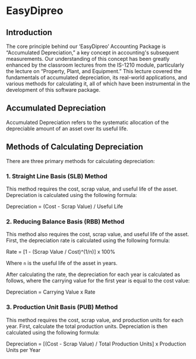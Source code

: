 # EasyDipreo 

## Introduction

The core principle behind our ‘EasyDipreo’ Accounting Package is “Accumulated Depreciation,” a key concept in accounting's subsequent measurements. Our understanding of this concept has been greatly enhanced by the classroom lectures from the IS-1210 module, particularly the lecture on “Property, Plant, and Equipment.” This lecture covered the fundamentals of accumulated depreciation, its real-world applications, and various methods for calculating it, all of which have been instrumental in the development of this software package.

## Accumulated Depreciation

Accumulated Depreciation refers to the systematic allocation of the depreciable amount of an asset over its useful life.

## Methods of Calculating Depreciation

There are three primary methods for calculating depreciation:

### 1. Straight Line Basis (SLB) Method

This method requires the cost, scrap value, and useful life of the asset. Depreciation is calculated using the following formula:

Depreciation = (Cost - Scrap Value) / Useful Life


### 2. Reducing Balance Basis (RBB) Method

This method also requires the cost, scrap value, and useful life of the asset. First, the depreciation rate is calculated using the following formula:

Rate = [1 - (Scrap Value / Cost)^(1/n)] x 100%


Where `n` is the useful life of the asset in years.

After calculating the rate, the depreciation for each year is calculated as follows, where the carrying value for the first year is equal to the cost value:

Depreciation = Carrying Value x Rate


### 3. Production Unit Basis (PUB) Method

This method requires the cost, scrap value, and production units for each year. First, calculate the total production units. Depreciation is then calculated using the following formula:

Depreciation = [(Cost - Scrap Value) / Total Production Units] x Production Units per Year

